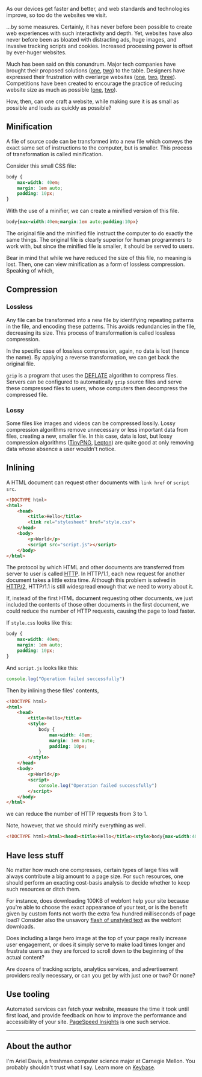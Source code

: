 As our devices get faster and better, and web standards and technologies
improve, so too do the websites we visit.

…by some measures. Certainly, it has never before been possible to create web
experiences with such interactivity and depth. Yet, websites have also never
before been as bloated with distracting ads, huge images, and invasive tracking
scripts and cookies. Increased processing power is offset by ever-huger
websites.

Much has been said on this conundrum. Major tech companies have brought their
proposed solutions ([one][amp], [two][ins]) to the table. Designers have
expressed their frustration with overlarge websites ([one][woc], [two][mw],
[three][bmw]). Competitions have been created to encourage the practice of
reducing website size as much as possible ([one][5k], [two][10k]).

[amp]: https://www.ampproject.org
[ins]: https://instantarticles.fb.com
[woc]: http://idlewords.com/talks/website_obesity.htm
[mw]: http://motherfuckingwebsite.com
[bmw]: http://bettermotherfuckingwebsite.com
[5k]: http://www.the5k.org/about.php
[10k]: https://a-k-apart.com

How, then, can one craft a website, while making sure it is as small as
possible and loads as quickly as possible?

## Minification

A file of source code can be transformed into a new file which conveys the
exact same set of instructions to the computer, but is smaller. This process of
transformation is called minification.

Consider this small CSS file:

```css
body {
    max-width: 40em;
    margin: 1em auto;
    padding: 10px;
}
```

With the use of a minifier, we can create a minified version of this file.

```css
body{max-width:40em;margin:1em auto;padding:10px}
```

The original file and the minified file instruct the computer to do exactly the
same things. The original file is clearly superior for human programmers to
work with, but since the minified file is smaller, it should be served to
users.

Bear in mind that while we have reduced the size of this file, no meaning is
lost. Then, one can view minification as a form of lossless compression.
Speaking of which,

## Compression

### Lossless

Any file can be transformed into a new file by identifying repeating patterns
in the file, and encoding these patterns. This avoids redundancies in the file,
decreasing its size. This process of transformation is called lossless
compression.

In the specific case of lossless compression, again, no data is lost (hence the
name). By applying a reverse transformation, we can get back the original file.

`gzip` is a program that uses the [DEFLATE][] algorithm to compress files.
Servers can be configured to automatically `gzip` source files and serve these
compressed files to users, whose computers then decompress the compressed file.

[DEFLATE]: https://en.wikipedia.org/wiki/DEFLATE

### Lossy

Some files like images and videos can be compressed lossily. Lossy compression
algorithms remove unnecessary or less important data from files, creating a
new, smaller file. In this case, data is lost, but lossy compression algorithms
([TinyPNG][], [Lepton][]) are quite good at only removing data whose absence a
user wouldn't notice.

[TinyPNG]: https://tinypng.com
[Lepton]: https://github.com/dropbox/lepton

## Inlining

A HTML document can request other documents with `link href` or `script src`.

```html
<!DOCTYPE html>
<html>
    <head>
        <title>Hello</title>
        <link rel="stylesheet" href="style.css">
    </head>
    <body>
        <p>World</p>
        <script src="script.js"></script>
    </body>
</html>
```

The protocol by which HTML and other documents are transferred from server to
user is called [HTTP][]. In HTTP/1.1, each new request for another document
takes a little extra time. Although this problem is solved in [HTTP/2][],
HTTP/1.1 is still widespread enough that we need to worry about it.

[HTTP]: https://en.wikipedia.org/wiki/Hypertext_Transfer_Protocol
[HTTP/2]: https://en.wikipedia.org/wiki/HTTP/2

If, instead of the first HTML document requesting other documents, we just
included the contents of those other documents in the first document, we could
reduce the number of HTTP requests, causing the page to load faster.

If `style.css` looks like this:

```css
body {
    max-width: 40em;
    margin: 1em auto;
    padding: 10px;
}
```

And `script.js` looks like this:

```js
console.log("Operation failed successfully")
```

Then by inlining these files' contents,

```html
<!DOCTYPE html>
<html>
    <head>
        <title>Hello</title>
        <style>
            body {
                max-width: 40em;
                margin: 1em auto;
                padding: 10px;
            }
        </style>
    </head>
    <body>
        <p>World</p>
        <script>
            console.log("Operation failed successfully")
        </script>
    </body>
</html>
```

we can reduce the number of HTTP requests from 3 to 1.

Note, however, that we should minify everything as well.

```html
<!DOCTYPE html><html><head><title>Hello</title><style>body{max-width:40em;margin:1em auto;padding:10px}</style></head><body><p>World</p><script>console.log("Operation failed successfully")</script></body></html>
```

## Have less stuff

No matter how much one compresses, certain types of large files will always
contribute a big amount to a page size. For such resources, one should perform
an exacting cost-basis analysis to decide whether to keep such resources or
ditch them.

For instance, does downloading 100KB of webfont help your site because you're
able to choose the exact appearance of your text, or is the benefit given by
custom fonts not worth the extra few hundred milliseconds of page load?
Consider also the unsavory [flash of unstyled text][] as the webfont downloads.

[flash of unstyled text]:  https://en.wikipedia.org/wiki/Flash_of_unstyled_content

Does including a large hero image at the top of your page really increase user
engagement, or does it simply serve to make load times longer and frustrate
users as they are forced to scroll down to the beginning of the actual content?

Are dozens of tracking scripts, analytics services, and advertisement providers
really necessary, or can you get by with just one or two? Or none?

## Use tooling

Automated services can fetch your website, measure the time it took until first
load, and provide feedback on how to improve the performance and accessibility
of your site. [PageSpeed Insights][] is one such service.

[PageSpeed Insights]: https://developers.google.com/speed/pagespeed/insights/?url=http://azdavis.xyz/10k

---

## About the author

I'm Ariel Davis, a freshman computer science major at Carnegie Mellon. You
probably shouldn't trust what I say. Learn more on [Keybase][].

[Keybase]: https://keybase.io/azdavis
